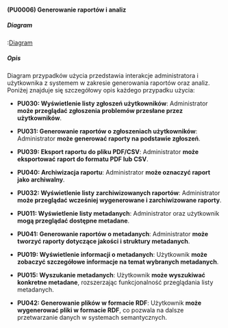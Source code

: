 #### (PU0006) Generowanie raportów i analiz

##### Diagram

:[Diagram](PU0006.puml)


##### Opis

Diagram przypadków użycia przedstawia interakcje administratora i użytkownika z systemem w zakresie generowania raportów oraz analiz. Poniżej znajduje się szczegółowy opis każdego przypadku użycia:

*   **PU030: Wyświetlenie listy zgłoszeń użytkowników**: Administrator **może przeglądać zgłoszenia problemów przesłane przez użytkowników**.

*   **PU031: Generowanie raportów o zgłoszeniach użytkowników**: Administrator **może generować raporty na podstawie zgłoszeń**.

*   **PU039: Eksport raportu do pliku PDF/CSV**: Administrator **może eksportować raport do formatu PDF lub CSV**.

*   **PU040: Archiwizacja raportu**: Administrator **może oznaczyć raport jako archiwalny**.

*   **PU032: Wyświetlenie listy zarchiwizowanych raportów**: Administrator **może przeglądać wcześniej wygenerowane i zarchiwizowane raporty**.

*   **PU011: Wyświetlenie listy metadanych**: Administrator oraz użytkownik **mogą przeglądać dostępne metadane**.

*   **PU041: Generowanie raportów o metadanych**: Administrator **może tworzyć raporty dotyczące jakości i struktury metadanych**.

*   **PU019: Wyświetlenie informacji o metadanych**: Użytkownik **może zobaczyć szczegółowe informacje na temat wybranych metadanych**.

*   **PU015: Wyszukanie metadanych**: Użytkownik **może wyszukiwać konkretne metadane**, rozszerzając funkcjonalność przeglądania listy metadanych.

*   **PU042: Generowanie plików w formacie RDF**: Użytkownik **może wygenerować pliki w formacie RDF**, co pozwala na dalsze przetwarzanie danych w systemach semantycznych.
